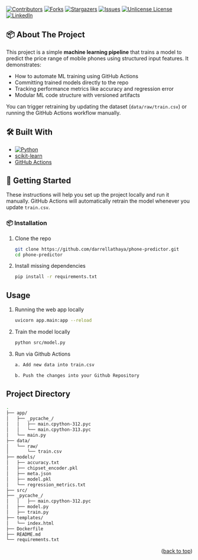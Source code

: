 <a id="readme-top"></a>

<!-- PROJECT SHIELDS -->
[![Contributors][contributors-shield]][contributors-url]
[![Forks][forks-shield]][forks-url]
[![Stargazers][stars-shield]][stars-url]
[![Issues][issues-shield]][issues-url]
[![Unlicense License][license-shield]][license-url]
[![LinkedIn][linkedin-shield]][linkedin-url]

<!-- ABOUT THE PROJECT -->
## 📦 About The Project

This project is a simple **machine learning pipeline** that trains a model to predict the price range of mobile phones using structured input features. It demonstrates:

- How to automate ML training using GitHub Actions
- Committing trained models directly to the repo
- Tracking performance metrics like accuracy and regression error
- Modular ML code structure with versioned artifacts

You can trigger retraining by updating the dataset (`data/raw/train.csv`) or running the GitHub Actions workflow manually.


<!-- BUILT WITH -->
## 🛠️ Built With

* [![Python](https://img.shields.io/badge/Python-3776AB?style=for-the-badge&logo=python&logoColor=white)](https://www.python.org/)
* [scikit-learn](https://scikit-learn.org/)
* [GitHub Actions](https://github.com/features/actions)


<!-- GETTING STARTED -->
## 🚀 Getting Started

These instructions will help you set up the project locally and run it manually. GitHub Actions will automatically retrain the model whenever you update `train.csv`.


<!-- INSTALLATION -->
### 📦 Installation

1. Clone the repo
   ```sh
   git clone https://github.com/darrellathaya/phone-predictor.git
   cd phone-predictor

2. Install missing dependencies
   ```sh
   pip install -r requirements.txt
   

<!-- USAGE EXAMPLES -->
## Usage

1. Running the web app locally
   ```sh
   uvicorn app.main:app --reload
   ```

2. Train the model locally
   ```sh
   python src/model.py
   ```

3. Run via Github Actions
   ```sh
   a. Add new data into train.csv

   b. Push the changes into your Github Repository


<!-- DIRECTORY -->
## Project Directory
```sh
.
├── app/
│   ├── _pycache_/
│   │   ├── main.cpython-312.pyc
│   │   └── main.cpython-313.pyc
│   └── main.py
├── data/
│   └── raw/
│       └── train.csv
├── models/
│   ├── accuracy.txt
│   ├── chipset_encoder.pkl
│   ├── meta.json
│   ├── model.pkl
│   └── regression_metrics.txt
├── src/
├── _pycache_/
│   │   ├── main.cpython-312.pyc
│   ├── model.py
│   ├── train.py
├── templates/
│   └── index.html
├── Dockerfile
├── README.md
└── requirements.txt
```

<p align="right">(<a href="#readme-top">back to top</a>)</p>


<!-- MARKDOWN LINKS & IMAGES -->
<!-- https://www.markdownguide.org/basic-syntax/#reference-style-links -->
[contributors-shield]: https://img.shields.io/github/contributors/darrellathaya/Best-README-Template.svg?style=for-the-badge
[contributors-url]: https://github.com/darrellathaya/Best-README-Template/graphs/contributors
[forks-shield]: https://img.shields.io/github/forks/darrellathaya/Best-README-Template.svg?style=for-the-badge
[forks-url]: https://github.com/darrellathaya/Best-README-Template/network/members
[stars-shield]: https://img.shields.io/github/stars/darrellathaya/Best-README-Template.svg?style=for-the-badge
[stars-url]: https://github.com/darrellathaya/Best-README-Template/stargazers
[issues-shield]: https://img.shields.io/github/issues/darrellathaya/Best-README-Template.svg?style=for-the-badge
[issues-url]: https://github.com/darrellathaya/Best-README-Template/issues
[license-shield]: https://img.shields.io/github/license/darrellathaya/Best-README-Template.svg?style=for-the-badge
[license-url]: https://github.com/darrellathaya/Best-README-Template/blob/master/LICENSE.txt
[linkedin-shield]: https://img.shields.io/badge/-LinkedIn-black.svg?style=for-the-badge&logo=linkedin&colorB=555
[linkedin-url]: https://linkedin.com/in/darrellathaya
[product-screenshot]: images/screenshot.png

[Java.io]: https://img.shields.io/badge/Java-ED8B00?style=for-the-badge&logo=openjdk&logoColor=white
[Java-url]: https://www.java.com/

[MsgPack.io]: https://img.shields.io/badge/MessagePack-000000?style=for-the-badge&logo=data&logoColor=white
[MsgPack-url]: https://msgpack.org/

[Jackson.io]: https://img.shields.io/badge/Jackson-2F3134?style=for-the-badge&logo=code&logoColor=white
[Jackson-url]: https://github.com/FasterXML/jackson
